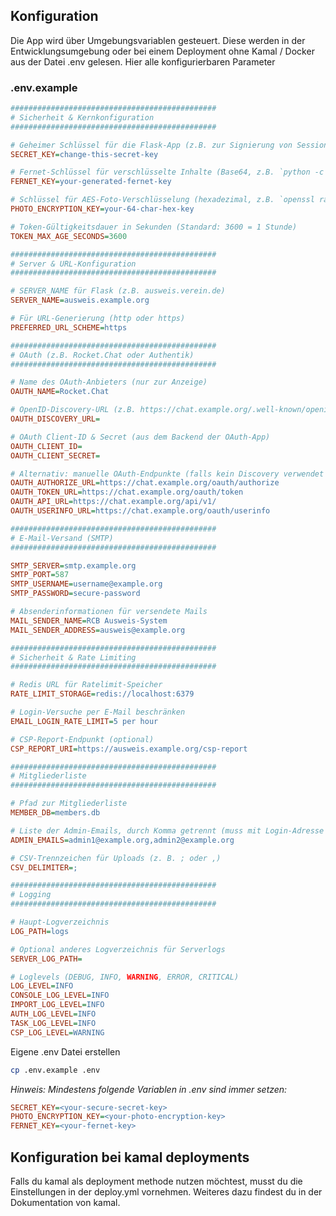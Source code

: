 ## Konfiguration

Die App wird über Umgebungsvariablen gesteuert. Diese werden in der Entwicklungsumgebung oder bei einem Deployment ohne
Kamal / Docker aus der Datei .env gelesen.
Hier alle konfigurierbaren Parameter

### .env.example
```ini
##############################################
# Sicherheit & Kernkonfiguration
##############################################

# Geheimer Schlüssel für die Flask-App (z.B. zur Signierung von Sessions)
SECRET_KEY=change-this-secret-key

# Fernet-Schlüssel für verschlüsselte Inhalte (Base64, z.B. `python -c "from cryptography.fernet import Fernet; print(Fernet.generate_key().decode())"`)
FERNET_KEY=your-generated-fernet-key

# Schlüssel für AES-Foto-Verschlüsselung (hexadezimal, z.B. `openssl rand -hex 32`)
PHOTO_ENCRYPTION_KEY=your-64-char-hex-key

# Token-Gültigkeitsdauer in Sekunden (Standard: 3600 = 1 Stunde)
TOKEN_MAX_AGE_SECONDS=3600

##############################################
# Server & URL-Konfiguration
##############################################

# SERVER_NAME für Flask (z.B. ausweis.verein.de)
SERVER_NAME=ausweis.example.org

# Für URL-Generierung (http oder https)
PREFERRED_URL_SCHEME=https

##############################################
# OAuth (z.B. Rocket.Chat oder Authentik)
##############################################

# Name des OAuth-Anbieters (nur zur Anzeige)
OAUTH_NAME=Rocket.Chat

# OpenID-Discovery-URL (z.B. https://chat.example.org/.well-known/openid-configuration)
OAUTH_DISCOVERY_URL=

# OAuth Client-ID & Secret (aus dem Backend der OAuth-App)
OAUTH_CLIENT_ID=
OAUTH_CLIENT_SECRET=

# Alternativ: manuelle OAuth-Endpunkte (falls kein Discovery verwendet wird)
OAUTH_AUTHORIZE_URL=https://chat.example.org/oauth/authorize
OAUTH_TOKEN_URL=https://chat.example.org/oauth/token
OAUTH_API_URL=https://chat.example.org/api/v1/
OAUTH_USERINFO_URL=https://chat.example.org/oauth/userinfo

##############################################
# E-Mail-Versand (SMTP)
##############################################

SMTP_SERVER=smtp.example.org
SMTP_PORT=587
SMTP_USERNAME=username@example.org
SMTP_PASSWORD=secure-password

# Absenderinformationen für versendete Mails
MAIL_SENDER_NAME=RCB Ausweis-System
MAIL_SENDER_ADDRESS=ausweis@example.org

##############################################
# Sicherheit & Rate Limiting
##############################################

# Redis URL für Ratelimit-Speicher
RATE_LIMIT_STORAGE=redis://localhost:6379

# Login-Versuche per E-Mail beschränken
EMAIL_LOGIN_RATE_LIMIT=5 per hour

# CSP-Report-Endpunkt (optional)
CSP_REPORT_URI=https://ausweis.example.org/csp-report

##############################################
# Mitgliederliste
##############################################

# Pfad zur Mitgliederliste
MEMBER_DB=members.db

# Liste der Admin-Emails, durch Komma getrennt (muss mit Login-Adresse übereinstimmen)
ADMIN_EMAILS=admin1@example.org,admin2@example.org

# CSV-Trennzeichen für Uploads (z. B. ; oder ,)
CSV_DELIMITER=;

##############################################
# Logging
##############################################

# Haupt-Logverzeichnis
LOG_PATH=logs

# Optional anderes Logverzeichnis für Serverlogs
SERVER_LOG_PATH=

# Loglevels (DEBUG, INFO, WARNING, ERROR, CRITICAL)
LOG_LEVEL=INFO
CONSOLE_LOG_LEVEL=INFO
IMPORT_LOG_LEVEL=INFO
AUTH_LOG_LEVEL=INFO
TASK_LOG_LEVEL=INFO
CSP_LOG_LEVEL=WARNING
```

Eigene .env Datei erstellen
```bash
cp .env.example .env
```
*Hinweis: Mindestens folgende Variablen in .env sind immer setzen:*
```ini
SECRET_KEY=<your-secure-secret-key>
PHOTO_ENCRYPTION_KEY=<your-photo-encryption-key>
FERNET_KEY=<your-fernet-key>
```
## Konfiguration bei kamal deployments
Falls du kamal als deployment methode nutzen möchtest, musst du die Einstellungen in der deploy.yml
vornehmen. Weiteres dazu findest du in der Dokumentation von kamal.
